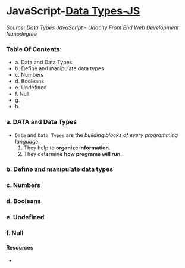 # JavaScript-[Data Types-JS](-Data-Types-JavaScript)
_Source: Data Types JavaScript - Udacity Front End Web Development Nanodegree_

### Table Of Contents:
- a. Data and Data Types
- b. Define and manipulate data types
- c. Numbers
- d. Booleans
- e. Undefined
- f. Null
- g. 
- h. 

### a. DATA and Data Types
- `Data` and `Data Types` are the _building blocks of every programming language_.
  1) They help to __organize information__.
  2) They determine __how programs will run__.
  
### b. Define and manipulate data types

### c. Numbers

### d. Booleans

### e. Undefined

### f. Null

#### Resources 
- []()
